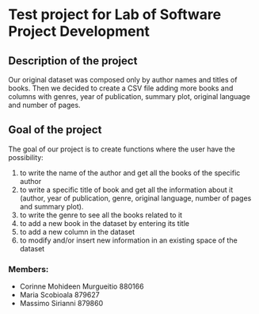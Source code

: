 # Test project for Lab of Software Project Development 

## Description of the project
Our original dataset was composed only by author names and titles of books. Then we decided to create a CSV file adding more books and columns with genres, year of publication, summary plot, original language and number of pages.

## Goal of the project
The goal of our project is to create functions where the user have the possibility: 
1. to write the name of the author and get all the books of the specific author
2. to write a specific title of book and get all the information about it (author, year of publication, genre, original language, number of pages and summary plot).
3. to write the genre to see all the books related to it 
4. to add a new book in the dataset by entering its title
5. to add a new column in the dataset
6. to modify and/or insert new information in an existing space of the dataset 

### Members: 
- Corinne Mohideen Murgueitio 880166
- Maria Scobioala 879627
- Massimo Sirianni 879860
